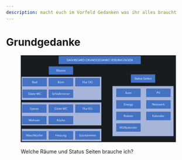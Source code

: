 ```yaml
---
description: macht euch im Vorfeld Gedanken was ihr alles braucht
---
```


# Grundgedanke

<figure><img src="../../../.gitbook/assets/image (5) (2).png" alt=""><figcaption><p>Welche Räume und Status Seiten brauche ich?</p></figcaption></figure>
